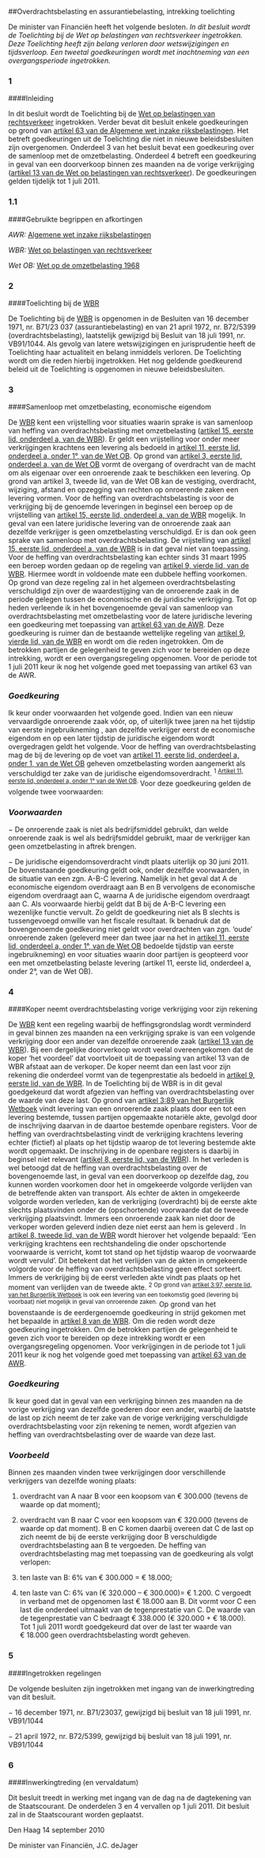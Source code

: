 <meta http-equiv='Content-Type' content='text/html; charset=utf-8' />

##Overdrachtsbelasting en assurantiebelasting, intrekking toelichting

De minister van Financiën heeft het volgende besloten.     *In dit besluit wordt de Toelichting bij de Wet op belastingen van rechtsverkeer ingetrokken. Deze Toelichting heeft zijn belang verloren door wetswijzigingen en tijdsverloop. Een tweetal goedkeuringen wordt met inachtneming van een overgangsperiode ingetrokken.*    
### 1  

####Inleiding

In dit besluit wordt de Toelichting bij de [Wet op belastingen van rechtsverkeer](../../../../../../../wet/wet/op/belastingen/van/rechtsverkeer/BWBR0002740/README.md) ingetrokken. Verder bevat dit besluit enkele goedkeuringen op grond van [artikel 63 van de Algemene wet inzake rijksbelastingen](../../../../../../../wet/algemene/wet/inzake/rijksbelastingen/BWBR0002320/README.md). Het betreft goedkeuringen uit de Toelichting die niet in nieuwe beleidsbesluiten zijn overgenomen. Onderdeel 3 van het besluit bevat een goedkeuring over de samenloop met de omzetbelasting. Onderdeel 4 betreft een goedkeuring in geval van een doorverkoop binnen zes maanden na de vorige verkrijging ([artikel 13 van de Wet op belastingen van rechtsverkeer](../../../../../../../wet/wet/op/belastingen/van/rechtsverkeer/BWBR0002740/README.md)). De goedkeuringen gelden tijdelijk tot 1 juli 2011.   
### 1.1  

####Gebruikte begrippen en afkortingen

*AWR:* [Algemene wet inzake rijksbelastingen](../../../../../../../wet/algemene/wet/inzake/rijksbelastingen/BWBR0002320/README.md)   

*WBR:* [Wet op belastingen van rechtsverkeer](../../../../../../../wet/wet/op/belastingen/van/rechtsverkeer/BWBR0002740/README.md)   

*Wet OB:* [Wet op de omzetbelasting 1968](../../../../../../../wet/wet/op/de/omzetbelasting/1968/BWBR0002629/README.md)        
### 2  

####Toelichting bij de [WBR](../../../../../../../wet/wet/op/belastingen/van/rechtsverkeer/BWBR0002740/README.md)

De Toelichting bij de [WBR](../../../../../../../wet/wet/op/belastingen/van/rechtsverkeer/BWBR0002740/README.md) is opgenomen in de Besluiten van 16 december 1971, nr. B71/23 037 (assurantiebelasting) en van 21 april 1972, nr. B72/5399 (overdrachtsbelasting), laatstelijk gewijzigd bij Besluit van 18 juli 1991, nr. VB91/1044. Als gevolg van latere wetswijzigingen en jurisprudentie heeft de Toelichting haar actualiteit en belang inmiddels verloren. De Toelichting wordt om die reden hierbij ingetrokken. Het nog geldende goedkeurend beleid uit de Toelichting is opgenomen in nieuwe beleidsbesluiten.    
### 3  

####Samenloop met omzetbelasting, economische eigendom

De [WBR](../../../../../../../wet/wet/op/belastingen/van/rechtsverkeer/BWBR0002740/README.md) kent een vrijstelling voor situaties waarin sprake is van samenloop van heffing van overdrachtsbelasting met omzetbelasting ([artikel 15, eerste lid, onderdeel a, van de WBR](../../../../../../../wet/wet/op/belastingen/van/rechtsverkeer/BWBR0002740/README.md)). Er geldt een vrijstelling voor onder meer verkrijgingen krachtens een levering als bedoeld in [artikel 11, eerste lid, onderdeel a, onder 1°, van de Wet OB](../../../../../../../wet/wet/op/de/omzetbelasting/1968/BWBR0002629/README.md). Op grond van [artikel 3, eerste lid, onderdeel a, van de Wet OB](../../../../../../../wet/wet/op/de/omzetbelasting/1968/BWBR0002629/README.md) vormt de overgang of overdracht van de macht om als eigenaar over een onroerende zaak te beschikken een levering. Op grond van artikel 3, tweede lid, van de Wet OB kan de vestiging, overdracht, wijziging, afstand en opzegging van rechten op onroerende zaken een levering vormen. Voor de heffing van overdrachtsbelasting is voor de verkrijging bij de genoemde leveringen in beginsel een beroep op de vrijstelling van [artikel 15, eerste lid, onderdeel a, van de WBR](../../../../../../../wet/wet/op/belastingen/van/rechtsverkeer/BWBR0002740/README.md) mogelijk. In geval van een latere juridische levering van de onroerende zaak aan dezelfde verkrijger is geen omzetbelasting verschuldigd. Er is dan ook geen sprake van samenloop met overdrachtsbelasting. De vrijstelling van [artikel 15, eerste lid, onderdeel a, van de WBR](../../../../../../../wet/wet/op/belastingen/van/rechtsverkeer/BWBR0002740/README.md) is in dat geval niet van toepassing. Voor de heffing van overdrachtsbelasting kan echter sinds 31 maart 1995 een beroep worden gedaan op de regeling van [artikel 9, vierde lid, van de WBR](../../../../../../../wet/wet/op/belastingen/van/rechtsverkeer/BWBR0002740/README.md). Hiermee wordt in voldoende mate een dubbele heffing voorkomen. Op grond van deze regeling zal in het algemeen overdrachtsbelasting verschuldigd zijn over de waardestijging van de onroerende zaak in de periode gelegen tussen de economische en de juridische verkrijging. Tot op heden verleende ik in het bovengenoemde geval van samenloop van overdrachtsbelasting met omzetbelasting voor de latere juridische levering een goedkeuring met toepassing van [artikel 63 van de AWR](../../../../../../../wet/algemene/wet/inzake/rijksbelastingen/BWBR0002320/README.md). Deze goedkeuring is ruimer dan de bestaande wettelijke regeling van [artikel 9, vierde lid, van de WBR](../../../../../../../wet/wet/op/belastingen/van/rechtsverkeer/BWBR0002740/README.md) en wordt om die reden ingetrokken. Om de betrokken partijen de gelegenheid te geven zich voor te bereiden op deze intrekking, wordt er een overgangsregeling opgenomen. Voor de periode tot 1 juli 2011 keur ik nog het volgende goed met toepassing van artikel 63 van de AWR. 
### *Goedkeuring* 

Ik keur onder voorwaarden het volgende goed. Indien van een nieuw vervaardigde onroerende zaak vóór, op, of uiterlijk twee jaren na het tijdstip van eerste ingebruikneming , aan dezelfde verkrijger eerst de economische eigendom en op een later tijdstip de juridische eigendom wordt overgedragen geldt het volgende. Voor de heffing van overdrachtsbelasting mag de bij de levering op de voet van [artikel 11, eerste lid, onderdeel a, onder 1, van de Wet OB](../../../../../../../wet/wet/op/de/omzetbelasting/1968/BWBR0002629/README.md) geheven omzetbelasting worden aangemerkt als verschuldigd ter zake van de juridische eigendomsoverdracht. <sup> 1  [Artikel 11, eerste lid, onderdeel a, onder 1° van de Wet OB](../../../../../../../wet/wet/op/de/omzetbelasting/1968/BWBR0002629/README.md).  </sup> Voor deze goedkeuring gelden de volgende twee voorwaarden: 
### *Voorwaarden* 

− De onroerende zaak is niet als bedrijfsmiddel gebruikt, dan welde onroerende zaak is wel als bedrijfsmiddel gebruikt, maar de verkrijger kan geen omzetbelasting in aftrek brengen.  

− De juridische eigendomsoverdracht vindt plaats uiterlijk op 30 juni 2011.   De bovenstaande goedkeuring geldt ook, onder dezelfde voorwaarden, in de situatie van een zgn. A-B-C levering. Namelijk in het geval dat A de economische eigendom overdraagt aan B en B vervolgens de economische eigendom overdraagt aan C, waarna A de juridische eigendom overdraagt aan C. Als voorwaarde hierbij geldt dat B bij de A-B-C levering een wezenlijke functie vervult. Zo geldt de goedkeuring niet als B slechts is tussengevoegd omwille van het fiscale resultaat. Ik benadruk dat de bovengenoemde goedkeuring niet geldt voor overdrachten van zgn. ‘oude’ onroerende zaken (geleverd meer dan twee jaar na het in [artikel 11, eerste lid, onderdeel a, onder 1°, van de Wet OB](../../../../../../../wet/wet/op/de/omzetbelasting/1968/BWBR0002629/README.md) bedoelde tijdstip van eerste ingebruikneming) en voor situaties waarin door partijen is geopteerd voor een met omzetbelasting belaste levering (artikel 11, eerste lid, onderdeel a, onder 2°, van de Wet OB).    
### 4  

####Koper neemt overdrachtsbelasting vorige verkrijging voor zijn rekening

De [WBR](../../../../../../../wet/wet/op/belastingen/van/rechtsverkeer/BWBR0002740/README.md) kent een regeling waarbij de heffingsgrondslag wordt verminderd in geval binnen zes maanden na een verkrijging sprake is van een volgende verkrijging door een ander van dezelfde onroerende zaak ([artikel 13 van de WBR](../../../../../../../wet/wet/op/belastingen/van/rechtsverkeer/BWBR0002740/README.md)). Bij een dergelijke doorverkoop wordt veelal overeengekomen dat de koper ‘het voordeel’ dat voortvloeit uit de toepassing van artikel 13 van de WBR afstaat aan de verkoper. De koper neemt dan een last voor zijn rekening die onderdeel vormt van de tegenprestatie als bedoeld in [artikel 9, eerste lid, van de WBR](../../../../../../../wet/wet/op/belastingen/van/rechtsverkeer/BWBR0002740/README.md). In de Toelichting bij de WBR is in dit geval goedgekeurd dat wordt afgezien van heffing van overdrachtsbelasting over de waarde van deze last. Op grond van [artikel 3:89 van het Burgerlijk Wetboek](../../../../../../../wet/burgerlijk/wetboek/boek/3/BWBR0005291/README.md) vindt levering van een onroerende zaak plaats door een tot een levering bestemde, tussen partijen opgemaakte notariële akte, gevolgd door de inschrijving daarvan in de daartoe bestemde openbare registers. Voor de heffing van overdrachtsbelasting vindt de verkrijging krachtens levering echter (fictief) al plaats op het tijdstip waarop de tot levering bestemde akte wordt opgemaakt. De inschrijving in de openbare registers is daarbij in beginsel niet relevant ([artikel 8, eerste lid, van de WBR](../../../../../../../wet/wet/op/belastingen/van/rechtsverkeer/BWBR0002740/README.md)). In het verleden is wel betoogd dat de heffing van overdrachtsbelasting over de bovengenoemde last, in geval van een doorverkoop op dezelfde dag, zou kunnen worden voorkomen door het in omgekeerde volgorde verlijden van de betreffende akten van transport. Als echter de akten in omgekeerde volgorde worden verleden, kan de verkrijging (overdracht) bij de eerste akte slechts plaatsvinden onder de (opschortende) voorwaarde dat de tweede verkrijging plaatsvindt. Immers een onroerende zaak kan niet door de verkoper worden geleverd indien deze niet eerst aan hem is geleverd . In [artikel 8, tweede lid, van de WBR](../../../../../../../wet/wet/op/belastingen/van/rechtsverkeer/BWBR0002740/README.md) wordt hierover het volgende bepaald: ‘Een verkrijging krachtens een rechtshandeling die onder opschortende voorwaarde is verricht, komt tot stand op het tijdstip waarop de voorwaarde wordt vervuld’. Dit betekent dat het verlijden van de akten in omgekeerde volgorde voor de heffing van overdrachtsbelasting geen effect sorteert. Immers de verkrijging bij de eerst verleden akte vindt pas plaats op het moment van verlijden van de tweede akte. <sup> 2  Op grond van [artikel 3:97, eerste lid, van het Burgerlijk Wetboek](../../../../../../../wet/burgerlijk/wetboek/boek/3/BWBR0005291/README.md) is ook een levering van een toekomstig goed (levering bij voorbaat) niet mogelijk in geval van onroerende zaken.  </sup> Op grond van het bovenstaande is de eerdergenoemde goedkeuring in strijd gekomen met het bepaalde in [artikel 8 van de WBR](../../../../../../../wet/wet/op/belastingen/van/rechtsverkeer/BWBR0002740/README.md). Om die reden wordt deze goedkeuring ingetrokken. Om de betrokken partijen de gelegenheid te geven zich voor te bereiden op deze intrekking wordt er een overgangsregeling opgenomen. Voor verkrijgingen in de periode tot 1 juli 2011 keur ik nog het volgende goed met toepassing van [artikel 63 van de AWR](../../../../../../../wet/algemene/wet/inzake/rijksbelastingen/BWBR0002320/README.md). 
### *Goedkeuring* 

Ik keur goed dat in geval van een verkrijging binnen zes maanden na de vorige verkrijging van dezelfde goederen door een ander, waarbij de laatste de last op zich neemt de ter zake van de vorige verkrijging verschuldigde overdrachtsbelasting voor zijn rekening te nemen, wordt afgezien van heffing van overdrachtsbelasting over de waarde van deze last. 
### *Voorbeeld* 

Binnen zes maanden vinden twee verkrijgingen door verschillende verkrijgers van dezelfde woning plaats: 

1. overdracht van A naar B voor een koopsom van € 300.000 (tevens de waarde op dat moment);  

2. overdracht van B naar C voor een koopsom van € 320.000 (tevens de waarde op dat moment). B en C komen daarbij overeen dat C de last op zich neemt de bij de eerste verkrijging door B verschuldigde overdrachtsbelasting aan B te vergoeden.   De heffing van overdrachtsbelasting mag met toepassing van de goedkeuring als volgt verlopen: 

1. ten laste van B: 6% van € 300.000 = € 18.000;  

2. ten laste van C: 6% van (€ 320.000 – € 300.000)= € 1.200.   C vergoedt in verband met de opgenomen last € 18.000 aan B. Dit vormt voor C een last die onderdeel uitmaakt van de tegenprestatie van C. De waarde van de tegenprestatie van C bedraagt € 338.000 (€ 320.000 + € 18.000). Tot 1 juli 2011 wordt goedgekeurd dat over de last ter waarde van € 18.000 geen overdrachtsbelasting wordt geheven.    
### 5  

####Ingetrokken regelingen

De volgende besluiten zijn ingetrokken met ingang van de inwerkingtreding van dit besluit. 

− 16 december 1971, nr. B71/23037, gewijzigd bij besluit van 18 juli 1991, nr. VB91/1044  

− 21 april 1972, nr. B72/5399, gewijzigd bij besluit van 18 juli 1991, nr. VB91/1044      
### 6  

####Inwerkingtreding (en vervaldatum)

Dit besluit treedt in werking met ingang van de dag na de dagtekening van de Staatscourant. De onderdelen 3 en 4 vervallen op 1 juli 2011.      Dit besluit zal in de Staatscourant worden geplaatst.   

Den Haag 
14 september 2010   

De 
minister van Financiën,
J.C. deJager   
